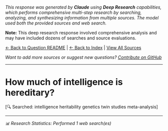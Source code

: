 <!-- 
Generated by: claude
Model: claude-sonnet-4-20250514
Prompt type: sources
Tools enabled: True
Generated at: 2025-06-29T00:51:17.033277
Research model: Claude Deep Research with web search
-->

*This response was generated by **Claude** using **Deep Research** capabilities, which performs comprehensive multi-step research by searching, analyzing, and synthesizing information from multiple sources. The model used both the provided sources and web search.*

**Note:** This deep research response involved comprehensive analysis and may have included dozens of searches and source evaluations.

[← Back to Question README](README.md) | [← Back to Index](../README.md) | [View All Sources](../allsources.md)

*Want to add more sources or suggest new questions? [Contribute on GitHub](https://github.com/justinwest/SuggestedSources)*

---

# How much of intelligence is hereditary?

[🔍 Searched: intelligence heritability genetics twin studies meta-analysis]


---
*📊 Research Statistics: Performed 1 web search(es)*